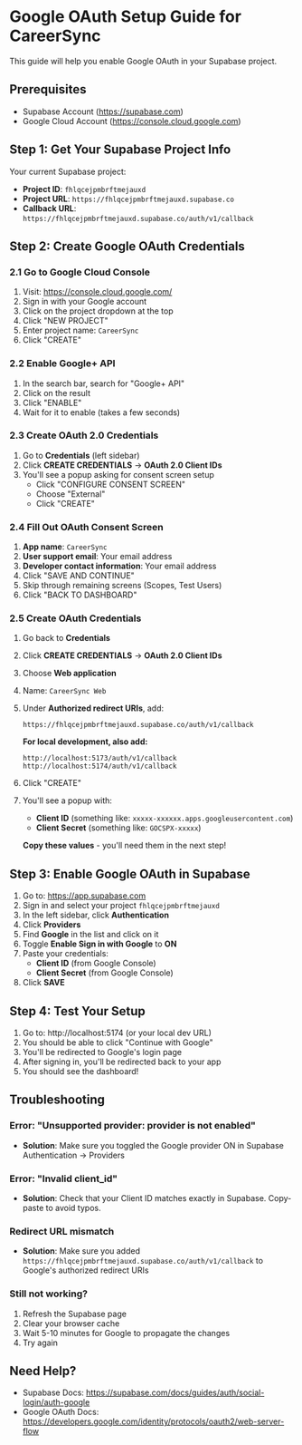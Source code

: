 # Google OAuth Setup Guide for CareerSync

This guide will help you enable Google OAuth in your Supabase project.

## Prerequisites
- Supabase Account (https://supabase.com)
- Google Cloud Account (https://console.cloud.google.com)

## Step 1: Get Your Supabase Project Info

Your current Supabase project:
- **Project ID**: `fhlqcejpmbrftmejauxd`
- **Project URL**: `https://fhlqcejpmbrftmejauxd.supabase.co`
- **Callback URL**: `https://fhlqcejpmbrftmejauxd.supabase.co/auth/v1/callback`

## Step 2: Create Google OAuth Credentials

### 2.1 Go to Google Cloud Console
1. Visit: https://console.cloud.google.com/
2. Sign in with your Google account
3. Click on the project dropdown at the top
4. Click "NEW PROJECT"
5. Enter project name: `CareerSync`
6. Click "CREATE"

### 2.2 Enable Google+ API
1. In the search bar, search for "Google+ API"
2. Click on the result
3. Click "ENABLE"
4. Wait for it to enable (takes a few seconds)

### 2.3 Create OAuth 2.0 Credentials
1. Go to **Credentials** (left sidebar)
2. Click **CREATE CREDENTIALS** → **OAuth 2.0 Client IDs**
3. You'll see a popup asking for consent screen setup
   - Click "CONFIGURE CONSENT SCREEN"
   - Choose "External"
   - Click "CREATE"

### 2.4 Fill Out OAuth Consent Screen
1. **App name**: `CareerSync`
2. **User support email**: Your email address
3. **Developer contact information**: Your email address
4. Click "SAVE AND CONTINUE"
5. Skip through remaining screens (Scopes, Test Users)
6. Click "BACK TO DASHBOARD"

### 2.5 Create OAuth Credentials
1. Go back to **Credentials**
2. Click **CREATE CREDENTIALS** → **OAuth 2.0 Client IDs**
3. Choose **Web application**
4. Name: `CareerSync Web`
5. Under **Authorized redirect URIs**, add:
   ```
   https://fhlqcejpmbrftmejauxd.supabase.co/auth/v1/callback
   ```
   
   **For local development, also add:**
   ```
   http://localhost:5173/auth/v1/callback
   http://localhost:5174/auth/v1/callback
   ```

6. Click "CREATE"
7. You'll see a popup with:
   - **Client ID** (something like: `xxxxx-xxxxxx.apps.googleusercontent.com`)
   - **Client Secret** (something like: `GOCSPX-xxxxx`)
   
   **Copy these values** - you'll need them in the next step!

## Step 3: Enable Google OAuth in Supabase

1. Go to: https://app.supabase.com
2. Sign in and select your project `fhlqcejpmbrftmejauxd`
3. In the left sidebar, click **Authentication**
4. Click **Providers**
5. Find **Google** in the list and click on it
6. Toggle **Enable Sign in with Google** to **ON**
7. Paste your credentials:
   - **Client ID** (from Google Console)
   - **Client Secret** (from Google Console)
8. Click **SAVE**

## Step 4: Test Your Setup

1. Go to: http://localhost:5174 (or your local dev URL)
2. You should be able to click "Continue with Google"
3. You'll be redirected to Google's login page
4. After signing in, you'll be redirected back to your app
5. You should see the dashboard!

## Troubleshooting

### Error: "Unsupported provider: provider is not enabled"
- **Solution**: Make sure you toggled the Google provider ON in Supabase Authentication → Providers

### Error: "Invalid client_id"
- **Solution**: Check that your Client ID matches exactly in Supabase. Copy-paste to avoid typos.

### Redirect URL mismatch
- **Solution**: Make sure you added `https://fhlqcejpmbrftmejauxd.supabase.co/auth/v1/callback` to Google's authorized redirect URIs

### Still not working?
1. Refresh the Supabase page
2. Clear your browser cache
3. Wait 5-10 minutes for Google to propagate the changes
4. Try again

## Need Help?

- Supabase Docs: https://supabase.com/docs/guides/auth/social-login/auth-google
- Google OAuth Docs: https://developers.google.com/identity/protocols/oauth2/web-server-flow

